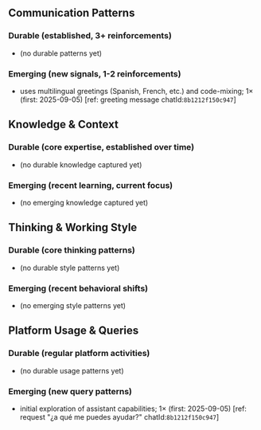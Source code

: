 ## Communication Patterns
### Durable (established, 3+ reinforcements)
- (no durable patterns yet)

### Emerging (new signals, 1-2 reinforcements)
- uses multilingual greetings (Spanish, French, etc.) and code-mixing; 1× (first: 2025-09-05) [ref: greeting message chatId:`8b1212f150c947`]

## Knowledge & Context
### Durable (core expertise, established over time)
- (no durable knowledge captured yet)

### Emerging (recent learning, current focus)
- (no emerging knowledge captured yet)

## Thinking & Working Style
### Durable (core thinking patterns)
- (no durable style patterns yet)

### Emerging (recent behavioral shifts)
- (no emerging style patterns yet)

## Platform Usage & Queries
### Durable (regular platform activities)
- (no durable usage patterns yet)

### Emerging (new query patterns)
- initial exploration of assistant capabilities; 1× (first: 2025-09-05) [ref: request "¿a qué me puedes ayudar?" chatId:`8b1212f150c947`]